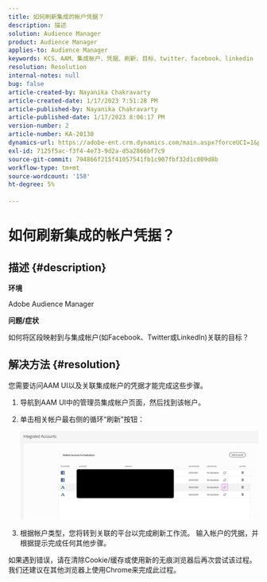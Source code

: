 ```yaml
---
title: 如何刷新集成的帐户凭据？
description: 描述
solution: Audience Manager
product: Audience Manager
applies-to: Audience Manager
keywords: KCS、AAM、集成帐户、凭据、刷新、目标、twitter、facebook、linkedin
resolution: Resolution
internal-notes: null
bug: false
article-created-by: Nayanika Chakravarty
article-created-date: 1/17/2023 7:51:28 PM
article-published-by: Nayanika Chakravarty
article-published-date: 1/17/2023 8:06:17 PM
version-number: 2
article-number: KA-20130
dynamics-url: https://adobe-ent.crm.dynamics.com/main.aspx?forceUCI=1&pagetype=entityrecord&etn=knowledgearticle&id=987c0e51-a096-ed11-aad1-6045bd006ce9
exl-id: 7125f5ac-f3f4-4e73-9d2a-d5a2866bf7c9
source-git-commit: 794866f215f41057541fb1c907fbf32d1c009d8b
workflow-type: tm+mt
source-wordcount: '158'
ht-degree: 5%

---
```


# 如何刷新集成的帐户凭据？

## 描述 {#description}


<b>环境</b>

Adobe Audience Manager

<b>问题/症状</b>

如何将区段映射到与集成帐户(如Facebook、Twitter或LinkedIn)关联的目标？


## 解决方法 {#resolution}


您需要访问AAM UI以及关联集成帐户的凭据才能完成这些步骤。

1. 导航到AAM UI中的管理员集成帐户页面，然后找到该帐户。
2. 单击相关帐户最右侧的循环“刷新”按钮：



   ![](assets/6e040206-7307-ed11-82e4-00224809a9e0.png)


3. 根据帐户类型，您将转到关联的平台以完成刷新工作流。 输入帐户的凭据，并根据提示完成任何其他步骤。


如果遇到错误，请在清除Cookie/缓存或使用新的无痕浏览器后再次尝试该过程。 我们还建议在其他浏览器上使用Chrome来完成此过程。
